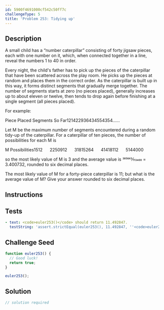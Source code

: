 ```yaml
---
id: 5900f4691000cf542c50ff7c
challengeType: 5
title: 'Problem 253: Tidying up'
---
```


## Description
<section id='description'>
A small child has a “number caterpillar” consisting of forty jigsaw pieces, each with one number on it, which, when connected together in a line, reveal the numbers 1 to 40 in order.

Every night, the child's father has to pick up the pieces of the caterpillar that have been scattered across the play room. He picks up the pieces at random and places them in the correct order. As the caterpillar is built up in this way, it forms distinct segments that gradually merge together. The number of segments starts at zero (no pieces placed), generally increases up to about eleven or twelve, then tends to drop again before finishing at a single segment (all pieces placed).

For example:

Piece Placed
Segments So Far121422936434554354……

Let M be the maximum number of segments encountered during a random tidy-up of the caterpillar.
For a caterpillar of ten pieces, the number of possibilities for each M is

M
Possibilities1512      2250912      31815264      41418112      5144000      

so the most likely value of M is 3 and the average value is 385643⁄113400 = 3.400732, rounded to six decimal places.

The most likely value of M for a forty-piece caterpillar is 11; but what is the average value of M?
Give your answer rounded to six decimal places.
</section>

## Instructions
<section id='instructions'>

</section>

## Tests
<section id='tests'>

```yml
- text: <code>euler253()</code> should return 11.492847.
  testString: 'assert.strictEqual(euler253(), 11.492847, ''<code>euler253()</code> should return 11.492847.'');'

```

</section>

## Challenge Seed
<section id='challengeSeed'>

<div id='js-seed'>

```js
function euler253() {
  // Good luck!
  return true;
}

euler253();
```

</div>



</section>

## Solution
<section id='solution'>

```js
// solution required
```
</section>
